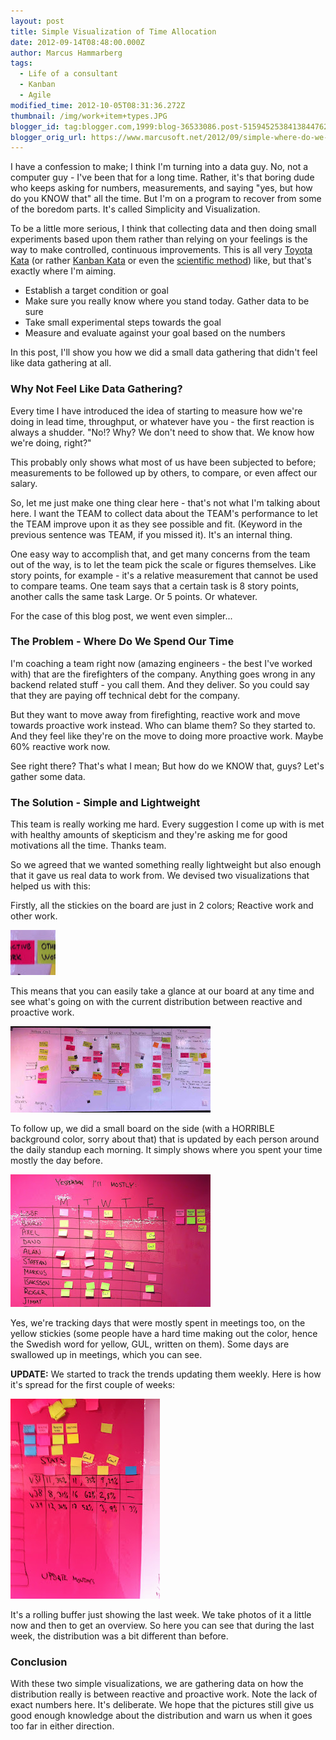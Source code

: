 ```yaml
---
layout: post
title: Simple Visualization of Time Allocation
date: 2012-09-14T08:48:00.000Z
author: Marcus Hammarberg
tags:
  - Life of a consultant
  - Kanban
  - Agile
modified_time: 2012-10-05T08:31:36.272Z
thumbnail: /img/work+item+types.JPG
blogger_id: tag:blogger.com,1999:blog-36533086.post-5159452538413844762
blogger_orig_url: https://www.marcusoft.net/2012/09/simple-where-do-we-spend-our-time.html
---
```


I have a confession to make; I think I'm turning into a data guy. No, not a computer guy - I've been that for a long time. Rather, it's that boring dude who keeps asking for numbers, measurements, and saying "yes, but how do you KNOW that" all the time. But I'm on a program to recover from some of the boredom parts. It's called Simplicity and Visualization.

To be a little more serious, I think that collecting data and then doing small experiments based upon them rather than relying on your feelings is the way to make controlled, continuous improvements. This is all very [Toyota Kata](http://www-personal.umich.edu/~mrother/Homepage.html) (or rather [Kanban Kata](http://hakanforss.wordpress.com/2012/07/12/kanban-katas-and-recipes-kanban-leadership-retreat-2012-session-klrat/) or even the [scientific method](http://en.wikipedia.org/wiki/Scientific_method)) like, but that's exactly where I'm aiming.

- Establish a target condition or goal
- Make sure you really know where you stand today. Gather data to be sure
- Take small experimental steps towards the goal
- Measure and evaluate against your goal based on the numbers

In this post, I'll show you how we did a small data gathering that didn't feel like data gathering at all.

### Why Not Feel Like Data Gathering?

Every time I have introduced the idea of starting to measure how we're doing in lead time, throughput, or whatever have you - the first reaction is always a shudder. "No!? Why? We don't need to show that. We know how we're doing, right?"

This probably only shows what most of us have been subjected to before; measurements to be followed up by others, to compare, or even affect our salary.

So, let me just make one thing clear here - that's not what I'm talking about here. I want the TEAM to collect data about the TEAM's performance to let the TEAM improve upon it as they see possible and fit. (Keyword in the previous sentence was TEAM, if you missed it). It's an internal thing.

One easy way to accomplish that, and get many concerns from the team out of the way, is to let the team pick the scale or figures themselves. Like story points, for example - it's a relative measurement that cannot be used to compare teams. One team says that a certain task is 8 story points, another calls the same task Large. Or 5 points. Or whatever.

For the case of this blog post, we went even simpler...

### The Problem - Where Do We Spend Our Time

I'm coaching a team right now (amazing engineers - the best I've worked with) that are the firefighters of the company. Anything goes wrong in any backend related stuff - you call them. And they deliver. So you could say that they are paying off technical debt for the company.

But they want to move away from firefighting, reactive work and move towards proactive work instead. Who can blame them? So they started to. And they feel like they're on the move to doing more proactive work. Maybe 60% reactive work now.

See right there? That's what I mean; But how do we KNOW that, guys? Let's gather some data.

### The Solution - Simple and Lightweight

This team is really working me hard. Every suggestion I come up with is met with healthy amounts of skepticism and they're asking me for good motivations all the time. Thanks team.

So we agreed that we wanted something really lightweight but also enough that it gave us real data to work from. We devised two visualizations that helped us with this:

Firstly, all the stickies on the board are just in 2 colors; Reactive work and other work.

![Work Item Types](/img/work+item+types.JPG)

This means that you can easily take a glance at our board at any time and see what's going on with the current distribution between reactive and proactive work.

![Our Board](/img/our+board.jpg)

To follow up, we did a small board on the side (with a HORRIBLE background color, sorry about that) that is updated by each person around the daily standup each morning. It simply shows where you spent your time mostly the day before.

![Time Spent Tracker](/img/time+spent+tracker.JPG)

Yes, we're tracking days that were mostly spent in meetings too, on the yellow stickies (some people have a hard time making out the color, hence the Swedish word for yellow, GUL, written on them). Some days are swallowed up in meetings, which you can see.

**UPDATE:** We started to track the trends updating them weekly. Here is how it's spread for the first couple of weeks:

![Trends](/img/bild+(2).JPG)

It's a rolling buffer just showing the last week. We take photos of it a little now and then to get an overview. So here you can see that during the last week, the distribution was a bit different than before.

### Conclusion

With these two simple visualizations, we are gathering data on how the distribution really is between reactive and proactive work. Note the lack of exact numbers here. It's deliberate. We hope that the pictures still give us good enough knowledge about the distribution and warn us when it goes too far in either direction.

